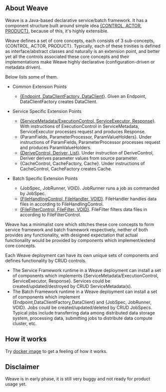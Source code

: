 ## About Weave  
Weave is a Java-based declarative service/batch framework. It has a component structure built around simple idea 
[{CONTROL, ACTOR, PRODUCT}](https://aftersound.github.io/weave/control-actor-product-component-structure), because of this, it's highly 
extensible.

Weave defines a set of core concepts, each consists of 3 sub-concepts, {CONTROL, ACTOR, PRODUCT}. Typically, each of these trinities is 
defined as interface/abstract classes and naturally is an extension point, and better yet all the controls associated these core concepts 
and their implementations make Weave highly declarative (configuration-driven or metadata driven).

Below lists some of them.
* Common Extension Points
  * [{Endpoint, DataClientFactory, DataClient}](https://aftersound.github.io/weave/data-client-factory-development-guide). Given an 
  Endpoint, DataClientFactory creates DataClient.
* Service Specific Extension Points
  * [{ServiceMetadata/ExecutionControl, ServiceExecutor, Response}](https://aftersound.github.io/weave/service-executor-development-guide). 
  With instructions of ExecutionControl in ServiceMetadata, ServiceExecutor processes request and produces Response.
  * {ParamFields, ParameterProcessor, ParamValueHolders}. Under instructions of ParamFields, ParameterProcessor processes request and 
  produces ParamValueHolders.
  * [{DeriveControl, Deriver, List}](https://aftersound.github.io/weave/param-deriver-development-guide). Under instruction of 
  DeriveControl, Deriver derives parameter values from source parameter.
  * {CacheControl, CacheFactory, Cache}. Under instructions of CacheControl, CacheFactory creates Cache.

* Batch Specific Extension Points
  * {JobSpec, JobRunner, VOID}. JobRunner runs a job as commanded by JobSpec.
  * [{FileHandlingControl, FileHandler, VOID}](https://aftersound.github.io/weave/file-handler-development-guide). FileHandler handles data 
  files in according to FileHandlingControl.
  * [{FileFilterControl, FileFilter, VOID}](https://aftersound.github.io/weave/file-filter-development-guide). FileFilter filters data 
  files in according to FileFilterControl. 

Weave has a minimalist core which stitches these core concepts to form service framework and batch framework respectively, neither of both 
provides any functionality, with designed expectation that actual functionality would be provided by components which implement/extend core 
concepts.  

Each Weave deployment can have its own unique sets of components and defines functionality by CRUD controls. 
- The Service Framework runtime in a  Weave deployment can install a set of components which implements {ServiceMetadata/ExecutionControl, 
ServiceExecutor, Response}. Services could be created/updated/destroyed by CRUD ServiceMetadata(s).  
- The Batch Framework runtime in a Weave deployment can install a set of components which implement {Endpoint,DataClientFactory,DataClient} 
and {JobSpec, JobRunner, VOID}. Jobs could be created/updated/deleted by CRUD JobSpecs. Typical jobs include transferring data among 
distributed data storage system, processing data, submitting jobs to distribute data compute cluster, etc.

## How it works
Try [docker image](https://hub.docker.com/r/aftersound/weave) to get a feeling of how it works.

## Disclaimer
Weave is in early phase, it is still very buggy and not ready for product usage yet.




